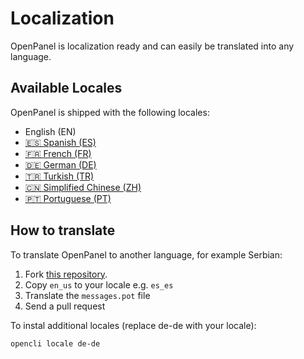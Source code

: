 
# Localization

OpenPanel is localization ready and can easily be translated into any language.

## Available Locales

OpenPanel is shipped with the following locales:

- English (EN)
- [🇪🇸 Spanish (ES)](https://community.openpanel.com/d/59-hablas-espanol-spanish-translation-for-openpanel)
- [🇫🇷 French (FR)](https://community.openpanel.com/d/45-parles-tu-francais-french-translation-for-openpanel)
- [🇩🇪 German (DE)](https://community.openpanel.com/d/25-sprichst-du-deutsch-german-translation-for-openpanel)
- [🇹🇷 Turkish (TR)](https://community.openpanel.com/d/31-turkce-konusuyor-musun-turkish-translation-for-openpanel)
- [🇨🇳 Simplified Chinese (ZH)](https://community.openpanel.org/d/151-simplified-chinese-translation-for-openpanel)
- [🇵🇹 Portuguese (PT)](https://community.openpanel.org/d/154-fala-portugues-portuguese-translation-for-openpanel)

## How to translate

To translate OpenPanel to another language, for example Serbian:

1. Fork [this repository](https://github.com/stefanpejcic/openpanel-translations).
2. Copy `en_us` to your locale e.g. `es_es`
3. Translate the `messages.pot` file
4. Send a pull request

To instal additional locales (replace de-de with your locale):

```bash
opencli locale de-de
```
